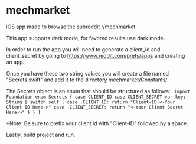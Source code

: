 # mechmarket
iOS app made to browse the subreddit r/mechmarket.

This app supports dark mode, for favored results use dark mode.

In order to run the app you will need to generate a client_id and 
client_secret by going to https://www.reddit.com/prefs/apps and creating an app.

Once you have these two string values you will create a file named "Secrets.swift"
and add it to the directory mechmarket/Constants/.

The Secrets object is an enum that should be structured as follows:
`
import Foundation
enum Secrets {
  case CLIENT_ID
  case CLIENT_SECRET
  var key: String {
    switch self {
    case .CLIENT_ID: return "Client-ID <-Your Client ID Here->"
    case .CLIENT_SECRET: return "<-Your Client Secret Here->"
    }
  }
}`

*Note: Be sure to prefix your client id with "Client-ID" followed by a space.

Lastly, build project and run.
